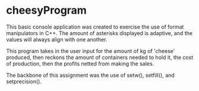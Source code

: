 # cheesyProgram

This basic console application was created to exercise the use of format manipulators in C++.
The amount of asterisks displayed is adaptive, and the values will always align with one another.

This program takes in the user input for the amount of kg of 'cheese' produced, then reckons the amount of containers needed to hold it, the cost of production, then the profits netted from making the sales.

The backbone of this assignment was the use of setw(), setfill(), and setprecision().
